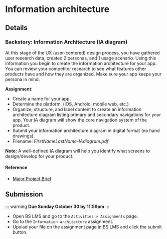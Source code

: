 # Information architecture

## Details


### Backstory: Information Architecture (IA diagram)

At this stage of the UX (user-centered) design process, you have gathered user research data, created 2 personas, and 1 usage scenario. Using this information you begin to create the information architecture for your app. You can review your competitor research to see what features other products have and how they are organized. Make sure your app keeps your persona in mind.

**Assignment:**

- Create a name for your app.
- Determine the platform. (iOS, Android, mobile web, etc.)
- Organize, structure, and label content to create an information architecture diagram listing primary and secondary navigations for your app. Your IA diagram will show the core navigation system of the product. 
- Submit your information architecture diagram in digital format (no hand drawings).
- Filename: _FirstNameLastName-IAdiagram.pdf_


**Note:** A well-defined IA diagram will help you identify what screens to design/develop for your product.    


#### Reference
-  [Major Project Brief](https://mad9034.github.io/f2022/assignments/project-brief.html)


## Submission

::: warning
**Due Sunday October 30 by 11:59pm**
:::

- Open BS LMS and go to the `Activities > Assignments` page.
- Go to the `Information architecture` assignment.
- Upolad your file on the assignment page in BS LMS and click the submit button. 